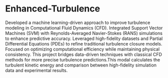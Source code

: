 # Enhanced-Turbulence
Developed a machine learning-driven approach to improve turbulence modeling in Computational Fluid Dynamics (CFD). Integrated Support Vector Machines (SVM) with Reynolds-Averaged Navier-Stokes (RANS) simulations to enhance predictive accuracy.
Leveraged high-fidelity datasets and Partial Differential Equations (PDEs) to refine traditional turbulence closure models. Focused on optimizing computational efficiency while maintaining physical consistency. This project bridges data-driven techniques with classical CFD methods for more precise turbulence predictions.This modal calculates the turbulent  kinetic energy and comparison between high-fidelity simulation data and experimental results.
